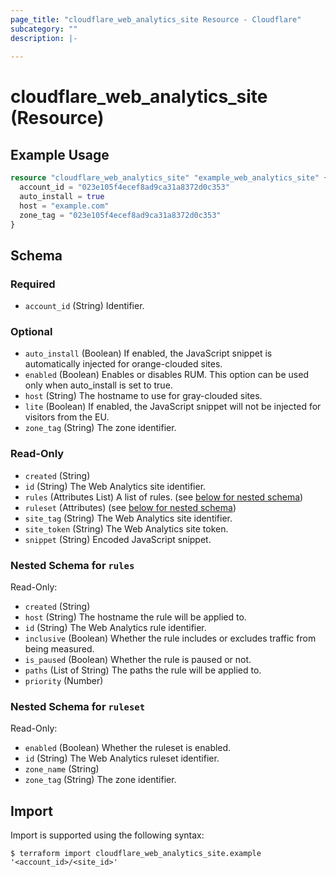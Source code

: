 ```yaml
---
page_title: "cloudflare_web_analytics_site Resource - Cloudflare"
subcategory: ""
description: |-
  
---
```


# cloudflare_web_analytics_site (Resource)



## Example Usage

```terraform
resource "cloudflare_web_analytics_site" "example_web_analytics_site" {
  account_id = "023e105f4ecef8ad9ca31a8372d0c353"
  auto_install = true
  host = "example.com"
  zone_tag = "023e105f4ecef8ad9ca31a8372d0c353"
}
```

<!-- schema generated by tfplugindocs -->
## Schema

### Required

- `account_id` (String) Identifier.

### Optional

- `auto_install` (Boolean) If enabled, the JavaScript snippet is automatically injected for orange-clouded sites.
- `enabled` (Boolean) Enables or disables RUM. This option can be used only when auto_install is set to true.
- `host` (String) The hostname to use for gray-clouded sites.
- `lite` (Boolean) If enabled, the JavaScript snippet will not be injected for visitors from the EU.
- `zone_tag` (String) The zone identifier.

### Read-Only

- `created` (String)
- `id` (String) The Web Analytics site identifier.
- `rules` (Attributes List) A list of rules. (see [below for nested schema](#nestedatt--rules))
- `ruleset` (Attributes) (see [below for nested schema](#nestedatt--ruleset))
- `site_tag` (String) The Web Analytics site identifier.
- `site_token` (String) The Web Analytics site token.
- `snippet` (String) Encoded JavaScript snippet.

<a id="nestedatt--rules"></a>
### Nested Schema for `rules`

Read-Only:

- `created` (String)
- `host` (String) The hostname the rule will be applied to.
- `id` (String) The Web Analytics rule identifier.
- `inclusive` (Boolean) Whether the rule includes or excludes traffic from being measured.
- `is_paused` (Boolean) Whether the rule is paused or not.
- `paths` (List of String) The paths the rule will be applied to.
- `priority` (Number)


<a id="nestedatt--ruleset"></a>
### Nested Schema for `ruleset`

Read-Only:

- `enabled` (Boolean) Whether the ruleset is enabled.
- `id` (String) The Web Analytics ruleset identifier.
- `zone_name` (String)
- `zone_tag` (String) The zone identifier.

## Import

Import is supported using the following syntax:

```shell
$ terraform import cloudflare_web_analytics_site.example '<account_id>/<site_id>'
```
